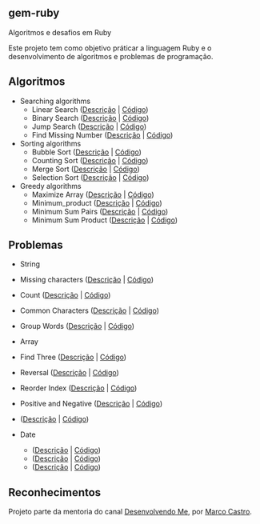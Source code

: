 ##  gem-ruby

Algoritmos e desafios em Ruby

Este projeto tem como objetivo práticar a linguagem Ruby e o desenvolvimento de algoritmos e problemas de programação.

## Algoritmos

* Searching algorithms
  * Linear Search ([Descrição](https://www.geeksforgeeks.org/linear-search/) | [Código](/algoritimo/linear_search.rb))
  * Binary Search ([Descrição](https://www.geeksforgeeks.org/binary-search/) | [Código](/algoritimo/binary_search.rb))
  * Jump Search ([Descrição](https://www.geeksforgeeks.org/jump-search/) | [Código](/algoritimo/jump_search.rb))
  * Find Missing Number ([Descrição](https://www.geeksforgeeks.org/find-the-missing-number/) | [Código](/algoritimo/find_missing_number.rb))
* Sorting algorithms
  * Bubble Sort ([Descrição](https://www.geeksforgeeks.org/bubble-sort/) | [Código](/algoritimo/bubble_sort.rb))
  * Counting Sort ([Descrição](https://www.geeksforgeeks.org/counting-sort/) | [Código](/algoritimo/counting_sort.rb))
  * Merge Sort ([Descrição](https://www.geeksforgeeks.org/merge-sort/) | [Código](/algoritimo/merge_sort.rb))   
  * Selection Sort ([Descrição](https://www.geeksforgeeks.org/selection-sort/) | [Código](/algoritimo/selection_sort.rb))
* Greedy algorithms
  * Maximize Array ([Descrição](https://www.geeksforgeeks.org/maximize-array-sun-after-k-negation-operations/) | [Código](/algoritimo/maximize_array.rb))
  * Minimum_product ([Descrição](https://www.geeksforgeeks.org/minimum-product-subset-array/) | [Código](/algoritimo/minimum_product.rb))
  * Minimum Sum Pairs ([Descrição](https://www.geeksforgeeks.org/minimum-sum-choosing-minimum-pairs-array/) | [Código](/algoritimo/minimum_sum_product.rb))
  * Minimum Sum Product ([Descrição](https://www.geeksforgeeks.org/minimum-sum-choosing-minimum-pairs-array/) | [Código](/algoritimo/minimum_sum_product.rb))
 
 ## Problemas
 
 * String
  *  Missing characters ([Descrição](https://www.geeksforgeeks.org/pangram-checking/) | [Código](https://github.com/levinaval/gem-ruby/blob/problemas/problemas/missing_characters.rb))
  *  Count ([Descrição](https://www.geeksforgeeks.org/count-uppercase-lowercase-special-character-numeric-values/) | [Código](https://github.com/levinaval/gem-ruby/blob/problemas/problemas/count.rb))
  *  Common Characters ([Descrição](https://www.geeksforgeeks.org/common-characters-n-strings/) | [Código](https://github.com/levinaval/gem-ruby/blob/problemas/problemas/common_characters.rb))
  *  Group Words ([Descrição](https://www.geeksforgeeks.org/print-words-together-set-characters/) | [Código](https://github.com/levinaval/gem-ruby/commit/409aa3a4430149cb1f1ca9215ff1f3e513e282eb))
 * Array
  *  Find Three ([Descrição](https://www.geeksforgeeks.org/find-the-largest-three-elements-in-an-array/) | [Código](https://github.com/levinaval/gem-ruby/blob/release/v0.3/gem_ruby/lib/problemas/find_three.rb))
  *  Reversal ([Descrição](https://www.geeksforgeeks.org/reversal-algorithm-right-rotation-array/) | [Código](https://github.com/levinaval/gem-ruby/blob/release/v0.3/gem_ruby/lib/problemas/reversal.rb))
   *  Reorder Index ([Descrição](https://www.geeksforgeeks.org/reorder-a-array-according-to-given-indexes/) | [Código](https://github.com/levinaval/gem-ruby/blob/release/v0.3/gem_ruby/lib/problemas/reorder_index.rb))  
  *  Positive and Negative  ([Descrição](https://www.geeksforgeeks.org/positive-elements-at-even-and-negative-at-odd-positions-relative-order-not-maintained/) | [Código](/problemas/))
  *  ([Descrição]() | [Código](/problemas/))

 * Date
   *  ([Descrição]() | [Código](/problemas/))
   *  ([Descrição]() | [Código](/problemas/))
   *  ([Descrição]() | [Código](/problemas/))
 

 ## Reconhecimentos

Projeto parte da mentoria do canal [Desenvolvendo Me](https://www.youtube.com/channel/UCp98bXHSc01w8fBfkkgHB1Q), por [Marco Castro](https://github.com/marcodotcastro).
